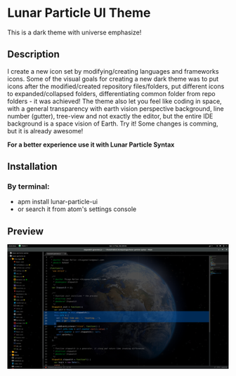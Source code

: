 Lunar Particle UI Theme
=========
This is a dark theme with universe emphasize!

Description
----------------
I create a new icon set by modifying/creating languages and frameworks icons. Some of the visual goals for creating a new dark theme was to put
icons after the modified/created repository files/folders, put different icons to expanded/collapsed folders, differentiating common folder from repo folders - it was achieved! The theme also let you feel like coding in space, with a general transparency with earth vision perspective background, line number (gutter), tree-view and not exactly the editor, but the entire IDE background is a space vision of Earth. Try it! Some changes is comming, but it is already awesome!


**For a better experience use it with Lunar Particle Syntax**

Installation
------------

### By terminal:

* apm install lunar-particle-ui
* or search it from atom's settings console

Preview
-----------

![Screenshot](https://raw.githubusercontent.com/Atomic-Ideas/screenshots/master/lunar-particle-ui.png.png)
